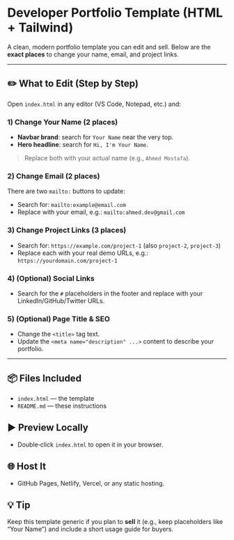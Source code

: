 # Developer Portfolio Template (HTML + Tailwind)

A clean, modern portfolio template you can edit and sell. Below are the **exact places** to change your name, email, and project links.

---

## ✏️ What to Edit (Step by Step)

Open `index.html` in any editor (VS Code, Notepad, etc.) and:

### 1) Change Your Name (2 places)
- **Navbar brand**: search for `Your Name` near the very top.
- **Hero headline**: search for `Hi, I'm Your Name`.

> Replace both with your actual name (e.g., `Ahmed Mostafa`).

### 2) Change Email (2 places)
There are two `mailto:` buttons to update:
- Search for: `mailto:example@email.com`
- Replace with your email, e.g.: `mailto:ahmed.dev@gmail.com`

### 3) Change Project Links (3 places)
- Search for: `https://example.com/project-1` (also `project-2`, `project-3`)
- Replace each with your real demo URLs, e.g.: `https://yourdomain.com/project-1`

### 4) (Optional) Social Links
- Search for the `#` placeholders in the footer and replace with your LinkedIn/GitHub/Twitter URLs.

### 5) (Optional) Page Title & SEO
- Change the `<title>` tag text.
- Update the `<meta name="description" ...>` content to describe your portfolio.

---

## 📦 Files Included
- `index.html` — the template
- `README.md` — these instructions

## ▶️ Preview Locally
- Double‑click `index.html` to open it in your browser.

## 🌐 Host It
- GitHub Pages, Netlify, Vercel, or any static hosting.

## 💡 Tip
Keep this template generic if you plan to **sell** it (e.g., keep placeholders like “Your Name”) and include a short usage guide for buyers.

